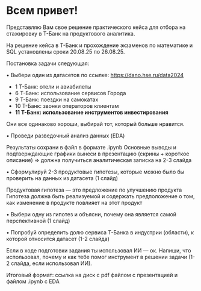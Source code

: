 # Всем привет! 
Представляю Вам свое решение практического кейса для отбора на стажировку в Т-Банк на продуктового аналитика.

На решение кейса в Т-Банк и прохождение экзаменов по математике и SQL установлены сроки 20.08.25 по 26.08.25.

Постановка задачи следующая:

• Выбери один из датасетов по ссылке: https://dano.hse.ru/data2024

*    1 Т-Банк: отели и авиабилеты
*    6 Т-Банк: использование сервисов Города
*    9 Т-Банк: поездки на самокатах
*    10 Т-Банк: звонки операторов клиентам
*    **11 Т-Банк: использование инструментов инвестирования**


Они все одинаково хороши, выбирай тот, который больше нравится.

• Проведи разведочный анализ данных (EDA)

Результаты сохрани в файл в формате .ipynb
Основные выводы и подтверждающие графики вынеси в презентацию (скрины + короткое описание) => должна получиться аналитическая записка на 2-3 слайда

• Сформулируй 2-3 продуктовые гипотезы, которые можно было бы проверить на данных из датасета (1 слайд)

Продуктовая гипотеза — это предложение по улучшению продукта
Гипотеза должна быть реализуемой и содержать предположение о том, как изменение в продукте повлияет на этот продукт

• Выбери одну из гипотез и объясни, почему она является самой перспективной (1 слайд)

• Попробуй определить долю сервиса Т-Банка в индустрии (области), к которой относится датасет (1-2 слайда)

Если в ходе подготовки задания ты использовал ИИ — ок. Напиши, что использовал, почему и как тебе помог инструмент в решении задачи (1-2 слайда, если использовал ИИ).

Итоговый формат:
ссылка на диск с pdf файлом с презентацией и файлом .ipynb с EDA
